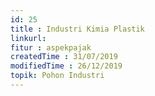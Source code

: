 ```yaml
---
id: 25
title : Industri Kimia Plastik
linkurl: 
fitur : aspekpajak
createdTime : 31/07/2019
modifiedTime : 26/12/2019
topik: Pohon Industri
---
```

